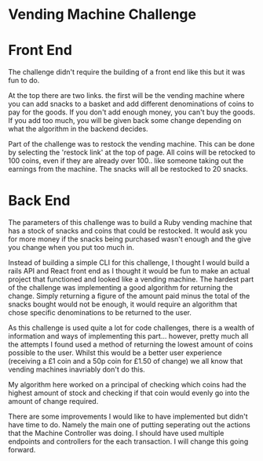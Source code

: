 # Vending Machine Challenge

# Front End
The challenge didn't require the building of a front end like this but it was fun to do.

At the top there are two links. the first will be the vending machine where you can add snacks to a basket and add different denominations of coins to pay for the goods. If you don't add enough money, you can't buy the goods. If you add too much, you will be given back some change depending on what the algorithm in the backend decides. 

Part of the challenge was to restock the vending machine. This can be done by selecting the 'restock link' at the top of page. All coins will be retocked to 100 coins, even if they are already over 100.. like someone taking out the earnings from the machine. The snacks will all be restocked to 20 snacks. 


# Back End

The parameters of this challenge was to build a Ruby vending machine that has a stock of snacks and coins that could be restocked. It would ask you for more money if the snacks being purchased wasn't enough and the give you change when you put too much in. 

Instead of building a simple CLI for this challenge, I thought I would build a rails API and React front end as I thought it would be fun to make an actual project that functioned and looked like a vending machine. The hardest part of the challenge was implementing a good algorithm for returning the change. Simply returning a figure of the amount paid minus the total of the snacks bought would not be enough, it would require an algorithm that chose specific denominations to be returned to the user. 

As this challenge is used quite a lot for code challenges, there is a wealth of information and ways of implementing this part... however, pretty much all the attempts I found used a method of returning the lowest amount of coins possible to the user. Whilst this would be a better user experience (receiving a £1 coin and a 50p coin for £1.50 of change) we all know that vending machines inavriably don't do this. 

My algorithm here worked on a principal of checking which coins had the highest amount of stock and checking if that coin would evenly go into the amount of change required. 

There are some improvements I would like to have implemented but didn't have time to do. Namely the main one of putting seperating out the actions that the Machine Controller was doing. I should have used multiple endpoints and controllers for the each transaction. I will change this going forward. 
